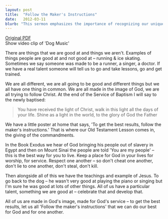 ```yaml
---
layout: post
title:  "Follow the Maker's Instructions"
date:   2012-03-11
blurb: "This sermon emphasizes the importance of recognizing our unique talents and using them to serve God and others. It highlights the significance of the commandments as the 'maker's instructions' for leading a righteous life. The sermon also reminds us that we are all made in God's image and should strive to reflect His light in our daily lives."
---
```

[Original PDF](/assets/pdf/lent32012famserv.pdf)    
Show video clip of 'Dog Music'

There are things that we are good at and things we aren't. Examples of things people are good at and not good at – running & ice skating. Sometimes we say someone was made to be a runner, a singer, a doctor. If we have a real talent someone will tell us to go and take lessons, go and get trained.

We are all different, we are all going to be good and different things but we all have one thing in common. We are all made in the image of God, we are all trying to follow Christ. At the end of the Service of Baptism I will say to the newly baptised:

>You have received the light of Christ, walk in this light all the days of your life. Shine as a light in the world, to the glory of God the Father

We have a little poster at home that says, 'To get the best results, follow the maker's instructions.' That is where our Old Testament Lesson comes in, the giving of the commandments.

In the Book Exodus we hear of God bringing his people out of slavery in Egypt and then on Mount Sinai the people are told 'You are my people' – this is the best way for you to live. Keep a place for God in your lives for worship, for service. Respect one another – so don't cheat one another, don't lie to one another, don't steal, don't kill.

Then alongside all of this we have the teachings and example of Jesus. To go back to the dog – he wasn't very good at playing the piano or singing but I'm sure he was good at lots of other things. All of us have a particular talent, something we are good at – celebrate that and develop that.

All of us are made in God's image, made for God's service – to get the best results, let us all 'Follow the maker's instructions' that we can do our best for God and for one another.
